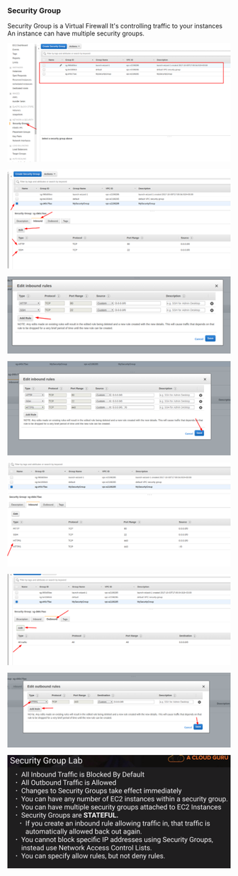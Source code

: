 ### Security Group 

Security Group is a Virtual Firewall
It's controlling traffic to your instances
An instance can have multiple security groups.

![EC2](../../images/EC2/EC2-22.png)

![EC2](../../images/EC2/EC2-23.png)

![EC2](../../images/EC2/EC2-24.png)

![EC2](../../images/EC2/EC2-25.png)

![EC2](../../images/EC2/EC2-26.png)

![EC2](../../images/EC2/EC2-27.png)

![EC2](../../images/EC2/EC2-28.png)

![EC2](../../images/EC2/EC2-20.png)
